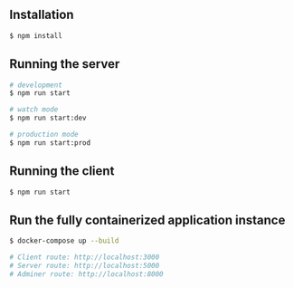 ## Installation

```bash
$ npm install
```

## Running the server

```bash
# development
$ npm run start

# watch mode
$ npm run start:dev

# production mode
$ npm run start:prod
```

## Running the client

```bash
$ npm run start
```

## Run the fully containerized application instance

```bash
$ docker-compose up --build

# Client route: http://localhost:3000
# Server route: http://localhost:5000
# Adminer route: http://localhost:8000
```
